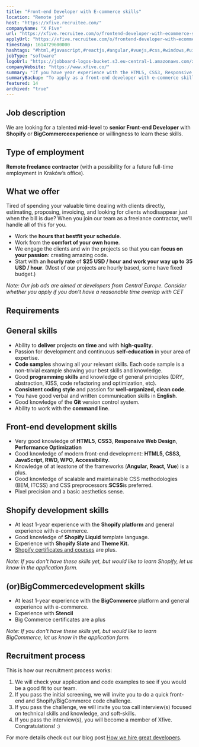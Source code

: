 ```yaml
---
title: "Front-end Developer with E-commerce skills"
location: "Remote job"
host: "https://xfive.recruitee.com/"
companyName: "X Five"
url: "https://xfive.recruitee.com/o/frontend-developer-with-ecommerce-skills-remote"
applyUrl: "https://xfive.recruitee.com/o/frontend-developer-with-ecommerce-skills-remote/c/new"
timestamp: 1614729600000
hashtags: "#html,#javascript,#reactjs,#angular,#vuejs,#css,#windows,#ui/ux,#git,#optimization"
jobType: "software"
logoUrl: "https://jobboard-logos-bucket.s3.eu-central-1.amazonaws.com/xfive"
companyWebsite: "https://www.xfive.co/"
summary: "If you have year experience with the HTML5, CSS3, Responsive Web Design, Performance Optimization, X Five is looking for someone with your skillset."
summaryBackup: "To apply as a front-end developer with e-commerce skills at Xfive, you preferably need to have some knowledge of: #html, #javascript, #reactjs."
featured: 14
archived: "true"
---
```


## Job description

We are looking for a talented **mid-level** to **senior Front-end Developer** with **Shopify** or **BіgCommerceexperience** or willingness to learn these skills.

## Type of employment

**Remote freelance contractor** (with a possibility for a future full-time employment in Kraków’s office).

## What we offer

Tired of spending your valuable time dealing with clients directly, estimating, proposing, invoicing, and looking for clients whodisappear just when the bill is due? When you join our team as a freelance contractor, we’ll handle all of this for you.

*   Work the **hours that** **bestfit your schedule**.
*   Work from the **comfort of your own home**.
*   We engage the clients and win the projects so that you can **focus on** **your passion**: creating amazing code.
*   Start with an **hourly rate** of **$25 USD / hour** **and work your way up to** **35 USD / hour**. (Most of our projects are hourly based, some have fixed budget.)

_Note: Our job ads are aimed at developers from Central Europe. Consider whether you apply if you don't have a reasonable time overlap with CET_

## Requirements

## General skills

*   Ability to **deliver** projects **on time** and with **high-quality**.
*   Passion for development and continuous **self-education** in your area of expertise.
*   **Code samples** showing all your relevant skills. Each code sample is a non-trivial example showing your best skills and knowledge.
*   Good **programming skills** and knowledge of general principles (DRY, abstraction, KISS, code refactoring and optimization, etc).
*   **Consistent coding style** and passion for **well-organized, clean code**.
*   You have good verbal and written communication skills in **English**.
*   Good knowledge of the **Git** version control system.
*   Ability to work with the **command line**.

## Front-end development skills

*   Very good knowledge of **HTML5**, **CSS3**, **Responsive Web Design**, **Performance Optimization**
*   Good knowledge of modern front-end development: **HTML5, CSS3, JavaScript, RWD, WPO, Accessibility**.
*   Knowledge of at leastone of the frameworks (**Angular, React, Vue**) is a plus.
*   Good knowledge of scalable and maintainable CSS methodologies (BEM, ITCSS) and CSS preprocessors:**SCSS**is preferred.
*   Pixel precision and a basic aesthetics sense.

## Shopify development skills

*   At least 1-year experience with the **Shopify platform** and general experience with e-commerce.
*   Good knowledge of **Shopify Liquid** template language.
*   Experience with **Shopify Slate** and **Theme Kit.**
*   [Shopify certificates and courses](https://www.shopify.com/partners/academy) are plus.

_Note: If you don't have these skills yet, but would like to learn Shopify, let us know in the application form._

## (or)BigCommercedevelopment skills

*   At least 1-year experience with the **BigCommerce** platform and general experience with e-commerce.
*   Experience with **Stencil**
*   Big Commerce certificates are a plus

_Note: If you don't have these skills yet, but would like to learn BigCommerce, let us know in the application form._

## Recruitment process

This is how our recruitment process works:

1.  We will check your application and code examples to see if you would be a good fit to our team.
2.  If you pass the initial screening, we will invite you to do a quick front-end and Shopify/BigCommerce code challenge.
3.  If you pass the challenge, we will invite you toa call interview(s) focused on technical skills and knowledge, and soft-skills.
4.  If you pass the interview(s), you will become a member of Xfive. Congratulations! :)

For more details check out our blog post [How we hire great developers](https://www.xfive.co/blog/how-we-hire-great-developers/).
